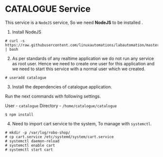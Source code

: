 # CATALOGUE Service

This service is a `NodeJS` service, So we need **NodeJS** to be installed .

1. Install NodeJS

```
# curl -s https://raw.githubusercontent.com/linuxautomations/labautomation/master/tools/nodejs/install.sh | bash 
```

2. As per standards of any realtime application we do not run any service as root user. Hence we need to create one user for this application and we need to start this service with a normal user which we created.

```
# useradd catalogue 
```

3. Install the dependencies of catalogue application.

Run the next commands with following settings.

User - `catalogue`
Directory - `/home/catalogue/catalogue`

```
$ npm install 
```

4. Need to import cart service to the system, To manage with `systemctl`.

```
# mkdir -p /var/log/robo-shop/
# cp cart.service /etc/systemd/system/cart.service
# systemctl daemon-reload
# systemctl enable cart
# systemctl start cart
```